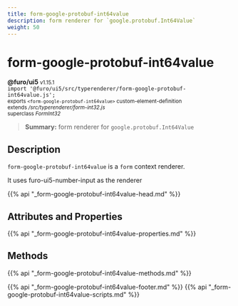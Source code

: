 ```yaml
---
title: form-google-protobuf-int64value
description: form renderer for `google.protobuf.Int64Value`
weight: 50
---
```


# form-google-protobuf-int64value
**@furo/ui5** <small>v1.15.1</small>
<br>`import '@furo/ui5/src/typerenderer/form-google-protobuf-int64value.js';`<small>
<br>exports `<form-google-protobuf-int64value>` custom-element-definition
<br>extends */src/typerenderer/form-int32.js*
<br>superclass *FormInt32*</small>

> **Summary:** form renderer for `google.protobuf.Int64Value`

## Description

`form-google-protobuf-int64value` is a `form` context renderer.

It uses furo-ui5-number-input as the renderer

{{% api "_form-google-protobuf-int64value-head.md" %}}

## Attributes and Properties
{{% api "_form-google-protobuf-int64value-properties.md" %}}



## Methods
{{% api "_form-google-protobuf-int64value-methods.md" %}}





{{% api "_form-google-protobuf-int64value-footer.md" %}}
{{% api "_form-google-protobuf-int64value-scripts.md" %}}

